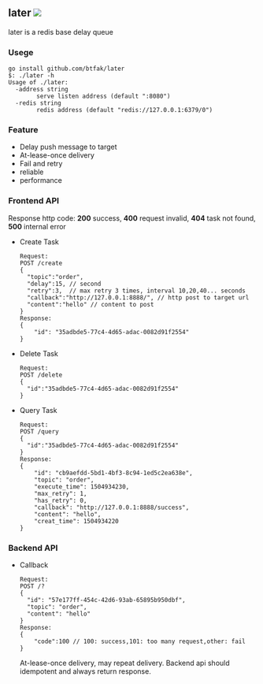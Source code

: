 ## later ![](https://travis-ci.org/btfak/later.svg?branch=master)
later is a redis base delay queue



### Usege

```
go install github.com/btfak/later
$: ./later -h
Usage of ./later:
  -address string
    	serve listen address (default ":8080")
  -redis string
    	redis address (default "redis://127.0.0.1:6379/0")
```



### Feature

- Delay push message to target
- At-lease-once delivery
- Fail and retry
- reliable
- performance


### Frontend API

Response http code: **200** success, **400** request invalid, **404** task not found, **500** internal error

- Create Task

  ```
  Request:
  POST /create
  {
  	"topic":"order",
  	"delay":15, // second
  	"retry":3,  // max retry 3 times, interval 10,20,40... seconds
  	"callback":"http://127.0.0.1:8888/", // http post to target url
  	"content":"hello" // content to post
  }
  Response:
  {
      "id": "35adbde5-77c4-4d65-adac-0082d91f2554"
  }
  ```

- Delete Task

  ```
  Request:
  POST /delete
  {
  	"id":"35adbde5-77c4-4d65-adac-0082d91f2554"
  }
  ```

- Query Task

  ```
  Request:
  POST /query
  {
  	"id":"35adbde5-77c4-4d65-adac-0082d91f2554"
  }
  Response:
  {
      "id": "cb9aefdd-5bd1-4bf3-8c94-1ed5c2ea638e",
      "topic": "order",
      "execute_time": 1504934230,
      "max_retry": 1,
      "has_retry": 0,
      "callback": "http://127.0.0.1:8888/success",
      "content": "hello",
      "creat_time": 1504934220
  }
  ```

### Backend API

- Callback

  ```
  Request:
  POST /?
  {
    "id": "57e177ff-454c-42d6-93ab-65895b950dbf",
    "topic": "order",
    "content": "hello"
  }
  Response:
  {
      "code":100 // 100: success,101: too many request,other: fail
  }
  ```

  At-lease-once delivery, may repeat delivery.  Backend api should idempotent and always return response.